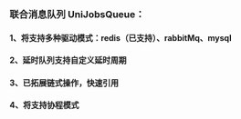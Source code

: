 ### 联合消息队列 UniJobsQueue：
#### 1、将支持多种驱动模式：redis（已支持）、rabbitMq、mysql
#### 2、延时队列支持自定义延时周期
#### 3、已拓展链式操作，快速引用
#### 4、将支持协程模式
